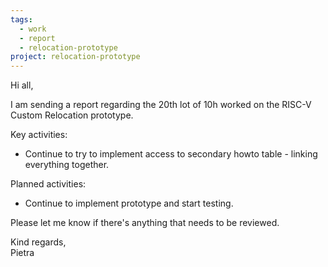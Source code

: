 ```yaml
---
tags:
  - work
  - report
  - relocation-prototype
project: relocation-prototype
---
```

Hi all,

I am sending a report regarding the 20th lot of 10h worked on the RISC-V Custom
Relocation prototype.

Key activities:
* Continue to try to implement access to secondary howto table - linking everything together. 

Planned activities:
* Continue to implement prototype and start testing.

Please let me know if there's anything that needs to be reviewed.

Kind regards,  
Pietra